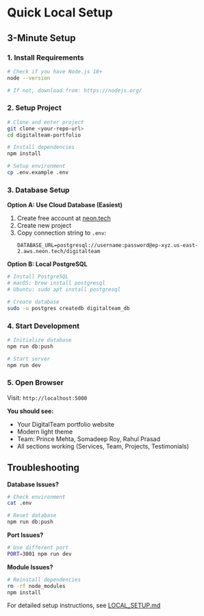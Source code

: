 # Quick Local Setup

## 3-Minute Setup

### 1. Install Requirements
```bash
# Check if you have Node.js 18+
node --version

# If not, download from: https://nodejs.org/
```

### 2. Setup Project
```bash
# Clone and enter project
git clone <your-repo-url>
cd digitalteam-portfolio

# Install dependencies
npm install

# Setup environment
cp .env.example .env
```

### 3. Database Setup

**Option A: Use Cloud Database (Easiest)**
1. Create free account at [neon.tech](https://neon.tech)
2. Create new project
3. Copy connection string to `.env`:
   ```env
   DATABASE_URL=postgresql://username:password@ep-xyz.us-east-2.aws.neon.tech/digitalteam
   ```

**Option B: Local PostgreSQL**
```bash
# Install PostgreSQL
# macOS: brew install postgresql
# Ubuntu: sudo apt install postgresql

# Create database
sudo -u postgres createdb digitalteam_db
```

### 4. Start Development
```bash
# Initialize database
npm run db:push

# Start server
npm run dev
```

### 5. Open Browser
Visit: `http://localhost:5000`

**You should see:**
- Your DigitalTeam portfolio website
- Modern light theme
- Team: Prince Mehta, Somadeep Roy, Rahul Prasad
- All sections working (Services, Team, Projects, Testimonials)

## Troubleshooting

**Database Issues?**
```bash
# Check environment
cat .env

# Reset database
npm run db:push
```

**Port Issues?**
```bash
# Use different port
PORT=3001 npm run dev
```

**Module Issues?**
```bash
# Reinstall dependencies
rm -rf node_modules
npm install
```

For detailed setup instructions, see [LOCAL_SETUP.md](./LOCAL_SETUP.md)